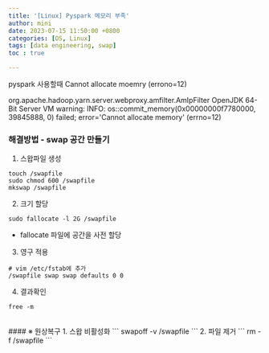 ```yaml
---
title: '[Linux] Pyspark 메모리 부족'
author: mini
date: 2023-07-15 11:50:00 +0800
categories: [OS, Linux]
tags: [data engineering, swap]
toc : true

---
```


pyspark 사용할때 Cannot allocate moemry (errono=12)

org.apache.hadoop.yarn.server.webproxy.amfilter.AmIpFilter OpenJDK 64-Bit Server VM warning: INFO: os::commit_memory(0x00000000f7780000, 39845888, 0) failed; error='Cannot allocate memory' (errno=12)


### 해결방법 - swap 공간 만들기

1. 스왑파일 생성
```
touch /swapfile
sudo chmod 600 /swapfile
mkswap /swapfile
```

2. 크기 할당
```
sudo fallocate -l 2G /swapfile
```
- fallocate 파일에 공간을 사전 할당


3. 영구 적용
```
# vim /etc/fstab에 추가
/swapfile swap swap defaults 0 0
```

4. 결과확인
```
free -m
```

<br/>
#### ※ 원상복구
1. 스왑 비활성화
```
swapoff -v /swapfile
```
2. 파일 제거
```
rm -f /swapfile
```
